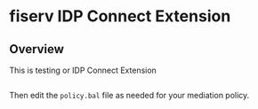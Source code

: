 # fiserv IDP Connect Extension

## Overview

This is testing or IDP Connect Extension
```

```

Then edit the `policy.bal` file as needed for your mediation policy.
